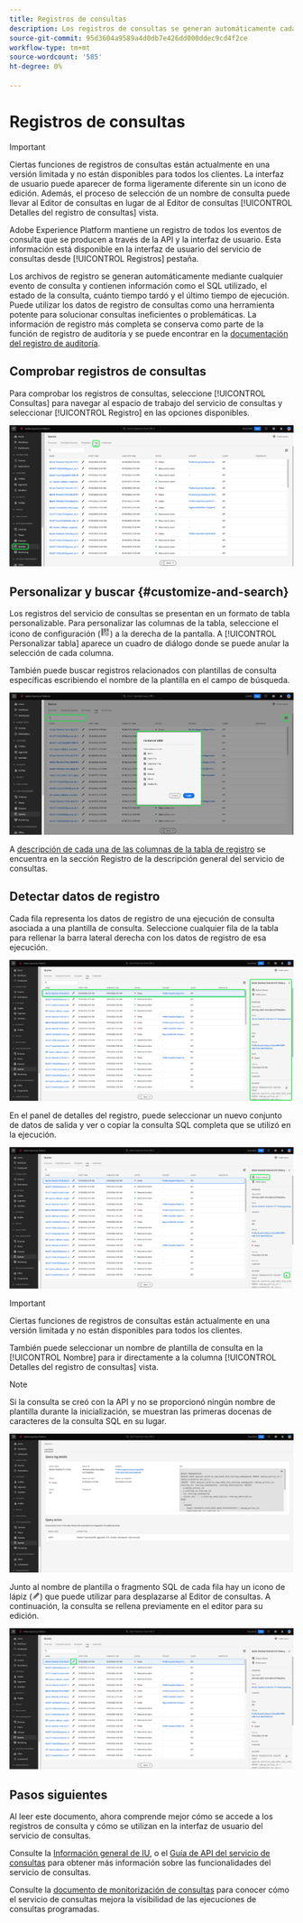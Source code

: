 ```yaml
---
title: Registros de consultas
description: Los registros de consultas se generan automáticamente cada vez que se ejecuta una consulta y están disponibles a través de la interfaz de usuario para ayudar a solucionar problemas. Este documento describe cómo utilizar y navegar por la sección Registros del servicio de consulta de la interfaz de usuario.
source-git-commit: 95d3604a9589a4d0db7e426dd000ddec9cd4f2ce
workflow-type: tm+mt
source-wordcount: '585'
ht-degree: 0%

---
```


# Registros de consultas

>[!IMPORTANT]
>
>Ciertas funciones de registros de consultas están actualmente en una versión limitada y no están disponibles para todos los clientes. La interfaz de usuario puede aparecer de forma ligeramente diferente sin un icono de edición. Además, el proceso de selección de un nombre de consulta puede llevar al Editor de consultas en lugar de al Editor de consultas [!UICONTROL Detalles del registro de consultas] vista.

Adobe Experience Platform mantiene un registro de todos los eventos de consulta que se producen a través de la API y la interfaz de usuario. Esta información está disponible en la interfaz de usuario del servicio de consultas desde [!UICONTROL Registros] pestaña.

Los archivos de registro se generan automáticamente mediante cualquier evento de consulta y contienen información como el SQL utilizado, el estado de la consulta, cuánto tiempo tardó y el último tiempo de ejecución. Puede utilizar los datos de registro de consultas como una herramienta potente para solucionar consultas ineficientes o problemáticas. La información de registro más completa se conserva como parte de la función de registro de auditoría y se puede encontrar en la [documentación del registro de auditoría](../../landing/governance-privacy-security/audit-logs/overview.md).

## Comprobar registros de consultas

Para comprobar los registros de consultas, seleccione [!UICONTROL Consultas] para navegar al espacio de trabajo del servicio de consultas y seleccionar [!UICONTROL Registro] en las opciones disponibles.

![La interfaz de usuario de Platform con las consultas y el registro resaltados.](../images/ui/query-log/logs.png)

## Personalizar y buscar {#customize-and-search}

Los registros del servicio de consultas se presentan en un formato de tabla personalizable. Para personalizar las columnas de la tabla, seleccione el icono de configuración (![Un icono de configuración.](../images/ui/query-log/settings-icon.png)) a la derecha de la pantalla. A [!UICONTROL Personalizar tabla] aparece un cuadro de diálogo donde se puede anular la selección de cada columna.

También puede buscar registros relacionados con plantillas de consulta específicas escribiendo el nombre de la plantilla en el campo de búsqueda.

![El espacio de trabajo Registro de consultas con la barra de búsqueda y la lista desplegable Administrar tabla de columnas resaltadas.](../images/ui/query-log/customize-logs.png)

A [descripción de cada una de las columnas de la tabla de registro](./overview.md#log) se encuentra en la sección Registro de la descripción general del servicio de consultas.

## Detectar datos de registro

Cada fila representa los datos de registro de una ejecución de consulta asociada a una plantilla de consulta. Seleccione cualquier fila de la tabla para rellenar la barra lateral derecha con los datos de registro de esa ejecución.

![El espacio de trabajo Registro de consultas con una fila seleccionada y los datos de registro resaltados en la barra lateral derecha.](../images/ui/query-log/log-details.png)

En el panel de detalles del registro, puede seleccionar un nuevo conjunto de datos de salida y ver o copiar la consulta SQL completa que se utilizó en la ejecución.

![El espacio de trabajo Registro de consultas con una fila seleccionada y el conjunto de datos de salida y la consulta SQL resaltados.](../images/ui/query-log/edit-output-dataset.png)

>[!IMPORTANT]
>
>Ciertas funciones de registros de consultas están actualmente en una versión limitada y no están disponibles para todos los clientes.

También puede seleccionar un nombre de plantilla de consulta en la [!UICONTROL Nombre] para ir directamente a la columna [!UICONTROL Detalles del registro de consultas] vista.

>[!NOTE]
>
>Si la consulta se creó con la API y no se proporcionó ningún nombre de plantilla durante la inicialización, se muestran las primeras docenas de caracteres de la consulta SQL en su lugar.

![Vista de detalles del registro de consultas.](../images/ui/query-log/query-log-details.png)

Junto al nombre de plantilla o fragmento SQL de cada fila hay un icono de lápiz (![Un icono de lápiz.](../images/ui/query-log/edit-icon.png)) que puede utilizar para desplazarse al Editor de consultas. A continuación, la consulta se rellena previamente en el editor para su edición.

![El espacio de trabajo Registro de consultas con un icono de lápiz resaltado.](../images/ui/query-log/edit-query.png)

## Pasos siguientes

Al leer este documento, ahora comprende mejor cómo se accede a los registros de consulta y cómo se utilizan en la interfaz de usuario del servicio de consultas.

Consulte la [Información general de IU](./overview.md), o el [Guía de API del servicio de consultas](../api/getting-started.md) para obtener más información sobre las funcionalidades del servicio de consultas.

Consulte la [documento de monitorización de consultas](./monitor-queries.md) para conocer cómo el servicio de consultas mejora la visibilidad de las ejecuciones de consultas programadas.
